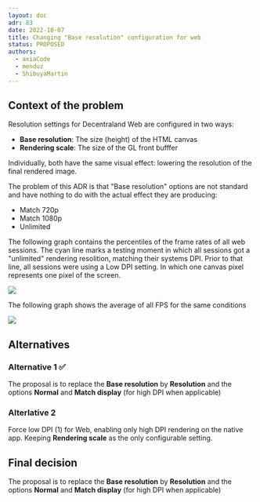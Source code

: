 ```yaml
---
layout: doc
adr: 83
date: 2022-10-07
title: Changing "Base resolution" configuration for web
status: PROPOSED
authors:
  - axiaCode
  - menduz
  - ShibuyaMartin
---
```


## Context of the problem

Resolution settings for Decentraland Web are configured in two ways:
- **Base resolution**: The size (height) of the HTML canvas
- **Rendering scale**: The size of the GL front bufffer

Individually, both have the same visual effect: lowering the resolution of the final rendered image.

The problem of this ADR is that "Base resolution" options are not standard and have nothing to do with the actual effect they are producing:
- Match 720p
- Match 1080p
- Unlimited

The following graph contains the percentiles of the frame rates of all web sessions. The cyan line marks a testing moment in which all sessions got a "unlimited" rendering resolition, matching their systems DPI. Prior to that line, all sessions were using a Low DPI setting. In which one canvas pixel represents one pixel of the screen.

![](/resources/ADR-83/percentiles.png)

The following graph shows the average of all FPS for the same conditions

![](/resources/ADR-83/fps.png)

## Alternatives

### Alternative 1 ✅

The proposal is to replace the **Base resolution** by **Resolution** and the options **Normal** and **Match display** (for high DPI when applicable)

### Alterlative 2

Force low DPI (1) for Web, enabling only high DPI rendering on the native app. Keeping **Rendering scale** as the only configurable setting.

## Final decision

The proposal is to replace the **Base resolution** by **Resolution** and the options **Normal** and **Match display** (for high DPI when applicable)